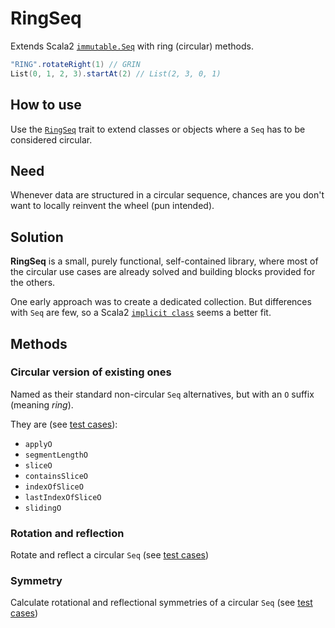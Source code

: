 # **RingSeq**
Extends Scala2 [`immutable.Seq`](https://www.scala-lang.org/api/current/scala/collection/immutable/Seq.html) with ring (circular) methods.

```scala
"RING".rotateRight(1) // GRIN
List(0, 1, 2, 3).startAt(2) // List(2, 3, 0, 1)
```

## How to use
Use the [`RingSeq`](/src/main/scala/RingSeq.scala) trait to extend classes or objects
where a `Seq` has to be considered circular.

## Need
Whenever data are structured in a circular sequence,
chances are you don't want to locally reinvent the wheel (pun intended).

## Solution
**RingSeq** is a small, purely functional, self-contained library,
where most of the circular use cases are already solved
and building blocks provided for the others.

One early approach was to create a dedicated collection.
But differences with `Seq` are few,
so a Scala2 [`implicit class`](https://docs.scala-lang.org/overviews/core/implicit-classes.html) seems a better fit.

## Methods

### Circular version of existing ones
Named as their standard non-circular `Seq` alternatives,
but with an `O` suffix (meaning _ring_).

They are (see [test cases](/src/test/scala/OMethodsSpec.scala)):
* `applyO`
* `segmentLengthO`
* `sliceO`
* `containsSliceO`
* `indexOfSliceO`
* `lastIndexOfSliceO`
* `slidingO`

### Rotation and reflection
Rotate and reflect a circular `Seq`
(see [test cases](/src/test/scala/RotationsReflectionsSpec.scala))

### Symmetry
Calculate rotational and reflectional symmetries of a circular `Seq`
(see [test cases](/src/test/scala/SymmetriesSpec.scala))

